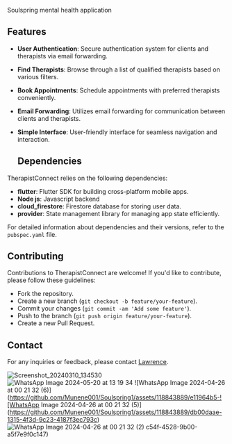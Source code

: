 

Soulspring mental health application


## Features

- **User Authentication**: Secure authentication system for clients and therapists via email forwarding.
- **Find Therapists**: Browse through a list of qualified therapists based on various filters.
- **Book Appointments**: Schedule appointments with preferred therapists conveniently.
- **Email Forwarding**: Utilizes email forwarding for communication between clients and therapists.
- **Simple Interface**: User-friendly interface for seamless navigation and interaction.
  

  ## Dependencies

TherapistConnect relies on the following dependencies:

- **flutter**: Flutter SDK for building cross-platform mobile apps.
- **Node js**: Javascript backend
- **cloud_firestore**: Firestore database for storing user data.
- **provider**: State management library for managing app state efficiently.

For detailed information about dependencies and their versions, refer to the `pubspec.yaml` file.

## Contributing

Contributions to TherapistConnect are welcome! If you'd like to contribute, please follow these guidelines:
- Fork the repository.
- Create a new branch (`git checkout -b feature/your-feature`).
- Commit your changes (`git commit -am 'Add some feature'`).
- Push to the branch (`git push origin feature/your-feature`).
- Create a new Pull Request.



## Contact

For any inquiries or feedback, please contact [Lawrence](lawrencemunenex@gmail.com).



![Screenshot_20240310_134530](https://github.com/Munene001/Soulspring1/assets/118843889/46ad6c85-cda1-4714-9bab-a5b8e53fae88)
![WhatsApp Image 2024-05-20 at 13 19 34](https://github.com/Munene001/Soulspring1/assets/118843889/5d3f027f-cbaa-40e2-b4ba-d005102824b4)
![WhatsApp Image 2024-04-26 at 00 21 32 (6)](https://github.com/Munene001/Soulspring1/assets/118843889/e11964b5-![WhatsApp Image 2024-04-26 at 00 21 32 (5)](https://github.com/Munene001/Soulspring1/assets/118843889/db00daae-1315-4f3d-9c23-4187f3ec793c)
![WhatsApp Image 2024-04-26 at 00 21 32 (2)](https://github.com/Munene001/Soulspring1/assets/118843889/93e857d6-bf55-4353-b25b-d5529644ed82)
c54f-4528-9b00-a5f7e9f0c147)








